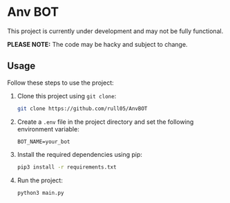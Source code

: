 # Anv BOT

This project is currently under development and may not be fully functional.

**PLEASE NOTE:**
The code may be hacky and subject to change.

## Usage

Follow these steps to use the project:

1. Clone this project using `git clone`:

   ```bash
   git clone https://github.com/rull05/AnvBOT
   ```

2. Create a `.env` file in the project directory and set the following environment variable:

   `BOT_NAME=your_bot`

3. Install the required dependencies using pip:

   ```bash
   pip3 install -r requirements.txt
   ```

4. Run the project:

   ```bash
   python3 main.py
   ```
